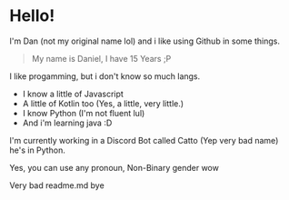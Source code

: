 # Hello! 

I'm Dan (not my original name lol) and i like using Github in some things.
> My name is Daniel, I have 15 Years ;P

I like progamming, but i don't know so much langs.
  - I know a little of Javascript
  - A little of Kotlin too (Yes, a little, very little.)
  - I know Python (I'm not fluent lul)
  - And i'm learning java :D
  
 I'm currently working in a Discord Bot called Catto (Yep very bad name) he's in Python.
 
 Yes, you can use any pronoun, Non-Binary gender wow
 
 Very bad readme.md bye  


